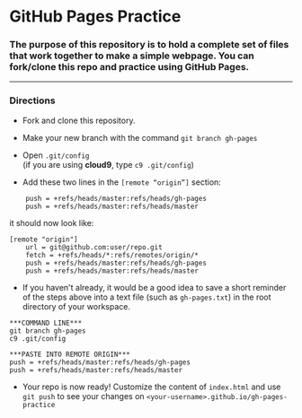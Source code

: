 # GitHub Pages Practice

### The purpose of this repository is to hold a complete set of files that work together to make a simple webpage.  You can fork/clone this repo and practice using GitHub Pages.

---

### Directions
*  Fork and clone this repository.
*  Make your new branch with the command `git branch gh-pages`
*  Open `.git/config`   
(if you are using **cloud9**, type `c9 .git/config`)

*  Add these two lines in the `[remote “origin”]` section:
```
	push = +refs/heads/master:refs/heads/gh-pages
	push = +refs/heads/master:refs/heads/master
```
it should now look like:
```
[remote "origin"]
	url = git@github.com:user/repo.git
	fetch = +refs/heads/*:refs/remotes/origin/*
	push = +refs/heads/master:refs/heads/gh-pages
	push = +refs/heads/master:refs/heads/master
```
*  If you haven't already, it would be a good idea to save a short reminder of the steps above into a text file (such as `gh-pages.txt`) in the root directory of your workspace.  

```
***COMMAND LINE***
git branch gh-pages
c9 .git/config

***PASTE INTO REMOTE ORIGIN***
push = +refs/heads/master:refs/heads/gh-pages
push = +refs/heads/master:refs/heads/master
```

*  Your repo is now ready!  Customize the content of `index.html` and use `git push` to see your changes on `<your-username>.github.io/gh-pages-practice`